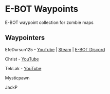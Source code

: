 # E-BOT Waypoints
E-BOT waypoint collection for zombie maps

## Waypointers
EfeDursun125 - [YouTube](https://www.youtube.com/channel/UCPAGRNIacgHUjPNeAhU1Ypg) | [Steam](https://steamcommunity.com/id/EfeDursun91/) | [E-BOT Discord](https://discord.gg/v7PesBamXt)

Christ - [YouTube](https://www.youtube.com/@soychrist)

TekLak - [YouTube](https://www.youtube.com/@teklak8802)

Mysticpawn

JackP
